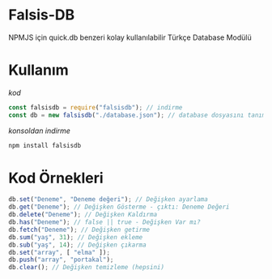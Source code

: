 # Falsis-DB
NPMJS için quick.db benzeri kolay kullanılabilir Türkçe Database Modülü

# Kullanım

*kod*
```js
const falsisdb = require("falsisdb"); // indirme
const db = new falsisdb("./database.json"); // database dosyasını tanımlama, dosya tanımlarken başına ./ konulmak zorundadır.
```
*konsoldan indirme*
```js
npm install falsisdb
``` 

# Kod Örnekleri

```js
db.set("Deneme", "Deneme değeri"); // Değişken ayarlama
db.get("Deneme"); // Değişken Gösterme - çıktı: Deneme Değeri
db.delete("Deneme"); // Değişken Kaldırma
db.has("Deneme"); // false || true - Değişken Var mı?
db.fetch("Deneme"); // Değişken getirme
db.sum("yaş", 31); // Değişken ekleme
db.sub("yaş", 14); // Değişken çıkarma
db.set("array", [ "elma" ]);
db.push("array", "portakal"); 
db.clear(); // Değişken temizleme (hepsini)
```